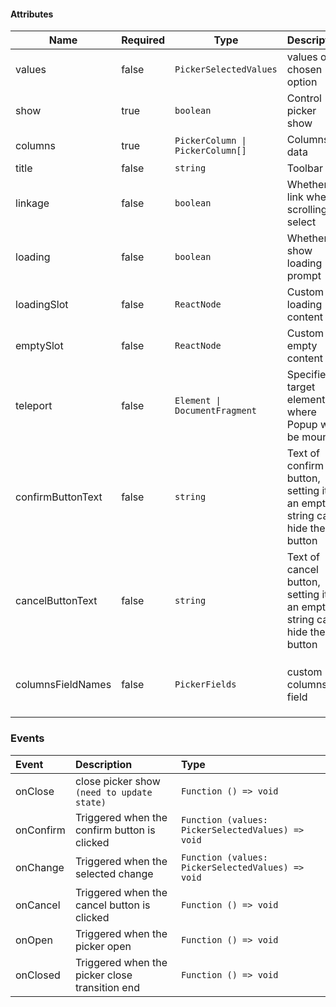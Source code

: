 #### Attributes

| Name              | Required | Type                             | Description                                                               | Default                                                  |
| ----------------- | -------- | -------------------------------- | ------------------------------------------------------------------------- | -------------------------------------------------------- |
| values            | false    | `PickerSelectedValues`           | values of chosen option                                                   | —                                                        |
| show              | true     | `boolean`                        | Control picker show                                                       | —                                                        |
| columns           | true     | `PickerColumn \| PickerColumn[]` | Columns data                                                              | —                                                        |
| title             | false    | `string`                         | Toolbar title                                                             | —                                                        |
| linkage           | false    | `boolean`                        | Whether to link when scrolling to select                                  | `false`                                                  |
| loading           | false    | `boolean`                        | Whether to show loading prompt                                            | `false`                                                  |
| loadingSlot       | false    | `ReactNode`                      | Custom loading content                                                    | —                                                        |
| emptySlot         | false    | `ReactNode`                      | Custom empty content                                                      | —                                                        |
| teleport          | false    | `Element \| DocumentFragment`    | Specifies a target element where Popup will be mounted                    | `document.body`                                          |
| confirmButtonText | false    | `string`                         | Text of confirm button, setting it as an empty string can hide the button | `Confirm`                                                |
| cancelButtonText  | false    | `string`                         | Text of cancel button, setting it as an empty string can hide the button  | `Cancel`                                                 |
| columnsFieldNames | false    | `PickerFields`                   | custom columns field                                                      | `{ text: 'text', value: 'value', children: 'children' }` |

### Events

| Event     | Description                                    | Type                                              |
| :-------- | :--------------------------------------------- | :------------------------------------------------ |
| onClose   | close picker show `(need to update state)`     | `Function () => void`                             |
| onConfirm | Triggered when the confirm button is clicked   | `Function (values: PickerSelectedValues) => void` |
| onChange  | Triggered when the selected change             | `Function (values: PickerSelectedValues) => void` |
| onCancel  | Triggered when the cancel button is clicked    | `Function () => void`                             |
| onOpen    | Triggered when the picker open                 | `Function () => void`                             |
| onClosed  | Triggered when the picker close transition end | `Function () => void`                             |
